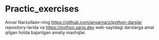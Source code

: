 # Practic_exercises
Anvar Narzullaev-ning https://github.com/anvarnarz/python-darslar repository-larida va https://python.sariq.dev web-saytdagi darslarga amal qilgan holda bajarilgan amaliy mashqlar.
